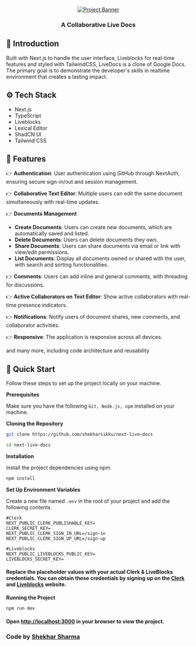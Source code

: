 <div align="center">
  <br />
    <a href="https://youtu.be/y5vE8y_f_OM" target="_blank">
      <img src="./public/assets/app.demo.png" alt="Project Banner">
    </a>
  <br />

  <h3 align="center"><strong>A Collaborative Live Docs </strong></h3>
</div>

## **🤖 Introduction**

Built with Next.js to handle the user interface, Liveblocks for real-time features and styled with TailwindCSS, LiveDocs is a clone of Google Docs. The primary goal is to demonstrate the developer's skills in realtime environment that creates a lasting impact.

## **⚙️ Tech Stack**

- Next.js
- TypeScript
- Liveblocks
- Lexical Editor
- ShadCN UI
- Tailwind CSS

## **🔋 Features**

👉 **Authentication**: User authentication using GitHub through NextAuth, ensuring secure sign-in/out and session management.

👉 **Collaborative Text Editor**: Multiple users can edit the same document simultaneously with real-time updates.

👉 **Documents Management**

- **Create Documents**: Users can create new documents, which are automatically saved and listed.
- **Delete Documents**: Users can delete documents they own.
- **Share Documents**: Users can share documents via email or link with view/edit permissions.
- **List Documents**: Display all documents owned or shared with the user, with search and sorting functionalities.

👉 **Comments**: Users can add inline and general comments, with threading for discussions.

👉 **Active Collaborators on Text Editor**: Show active collaborators with real-time presence indicators.

👉 **Notifications**: Notify users of document shares, new comments, and collaborator activities.

👉 **Responsive**: The application is responsive across all devices.

and many more, including code architecture and reusability

## **🤸 Quick Start**

Follow these steps to set up the project locally on your machine.

**Prerequisites**

Make sure you have the following `Git, Node.js, npm` installed on your machine.

**Cloning the Repository**

```bash
git clone https://github.com/shekharsikku/next-live-docs

cd next-live-docs
```

**Installation**

Install the project dependencies using npm.

```bash
npm install
```

**Set Up Environment Variables**

Create a new file named `.env` in the root of your project and add the following contents.

```env
#Clerk
NEXT_PUBLIC_CLERK_PUBLISHABLE_KEY=
CLERK_SECRET_KEY=
NEXT_PUBLIC_CLERK_SIGN_IN_URL=/sign-in
NEXT_PUBLIC_CLERK_SIGN_UP_URL=/sign-up

#Liveblocks
NEXT_PUBLIC_LIVEBLOCKS_PUBLIC_KEY=
LIVEBLOCKS_SECRET_KEY=
```

#### Replace the placeholder values with your actual Clerk & LiveBlocks credentials. You can obtain these credentials by signing up on the [Clerk](https://clerk.com/) and [Liveblocks](liveblocks.io/) website.

**Running the Project**

```bash
npm run dev
```

#### Open [http://localhost:3000](http://localhost:3000) in your browser to view the project.

### **Code by [Shekhar Sharma](https://linkedin.com/in/shekharsikku)**
